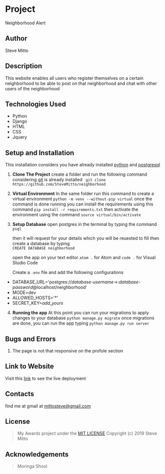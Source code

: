 


# Project
Neighborhood Alert

## Author
Steve Mitto

## Description
This website enables all users who register themselves on a certain neighborhood to be able to post on that neighborhood and chat with other users of the neighborhood

## Technologies Used
* Python
* Django
* HTML
* CSS
* Jquery

## Setup and Installation
This installation considers you have already installed [python](https://linuxize.com/post/how-to-install-python-3-7-on-ubuntu-18-04/) and [postgresql](https://www.postgresql.org/download/)

1. **Clone The Project**
	create a folder and run the following command considering [git](https://gist.github.com/derhuerst/1b15ff4652a867391f03)	is already installed
 ` git clone https://github.com/SteveMitto/neighborhood`

2. **Virtual Environment**
 In the same folder run this command to create a virtual environment
    `python -m venv --without-pip virtual`
  once the command is done running you can install the requirements using this command
  `pip install -r requirements.txt`
  then activate the environment using the command `source virtual/bin/activate`
  3. **Setup Database**
     open postgres in the terminal by typing the command ` psql`

     then it will request for your details which you will be reuested to fill
     then create a database by typing  
     `CREATE DATABASE neighborhood `

     open the app on your text editor
	`atom .`  for Atom and `code .` for Visual Studio Code

		Create a `.env` file and add the following configurations
 - DATABASE_URL='postgres://*database-username*->:*database-password*@localhost/neighborhood'
- MODE=dev
-  ALLOWED_HOSTS='*'
- SECRET_KEY=*add_yours*
4. **Running the app**
  At this point you can run your migrations to apply changes to your database
  `python manage.py migrate`
  once migrations are done, you can run the app typing
   `python manage.py run server`

## Bugs and Errors

 1. The page is not that responsive on the profole section

## Link to Website
Visit this [link](https://n0tneighborhood.herokuapp.com/) to see the live deployment

## Contacts
find me at gmail at mittosteve@gmail.com

## License
> My Awards project under the [MIT LICENSE](https://github.com/SteveMitto/neighborhood/blob/master/LICENSE)
Copyright (c) 2019 Steve Mitto

## Acknowledgements

> Moringa Shool
